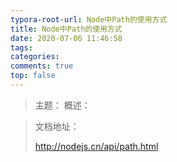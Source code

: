 ```yaml
---
typora-root-url: Node中Path的使用方式
title: Node中Path的使用方式
date: 2020-07-06 11:46:58
tags:
categories: 
comments: true
top: false
---
```


> 主题：
> 概述：

<!--正文-->
<!--more-->



> 文档地址：
>
> http://nodejs.cn/api/path.html